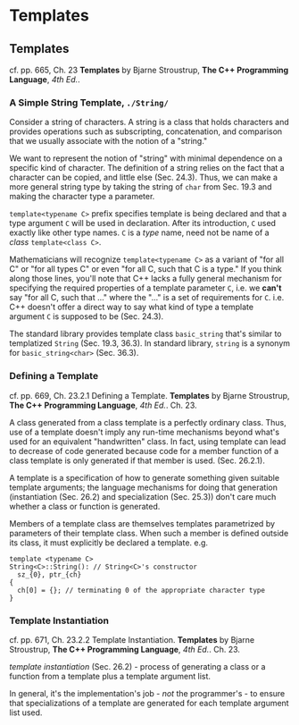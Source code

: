 # Templates

## Templates

cf. pp. 665, Ch. 23 **Templates** by Bjarne Stroustrup, **The C++ Programming Language**, *4th Ed.*. 

### A Simple String Template, `./String/`

Consider a string of characters. A string is a class that holds characters and provides operations such as subscripting, concatenation, and comparison that we usually associate with the notion of a "string."

We want to represent the notion of "string" with minimal dependence on a specific kind of character. The definition of a string relies on the fact that a character can be copied, and little else (Sec. 24.3). Thus, we can make a more general string type by taking the string of `char` from Sec. 19.3 and making the character type a parameter.

`template<typename C>` prefix specifies template is being declared and that a type argument `C` will be used in declaration. After its introduction, `C` used exactly like other type names. 
  `C` is a *type* name, need not be name of a *class* `template<class C>`. 

Mathematicians will recognize `template<typename C>` as a variant of "for all C" or "for all types C" or even "for all C, such that C is a type." 
  If you think along those lines, you'll note that C++ lacks a fully general mechanism for specifying the required properties of a template parameter `C`, i.e. we **can't** say "for all C, such that ..." where the "..." is a set of requirements for `C`. 
i.e. C++ doesn't offer a direct way to say what kind of type a template argument `C` is supposed to be (Sec. 24.3).

The standard library provides template class `basic_string` that's similar to templatized `String` (Sec. 19.3, 36.3). In standard library, `string` is a synonym for `basic_string<char>` (Sec. 36.3).

### Defining a Template

cf. pp. 669, Ch. 23.2.1 Defining a Template. **Templates** by Bjarne Stroustrup, **The C++ Programming Language**, *4th Ed.*. Ch. 23.

A class generated from a class template is a perfectly ordinary class. Thus, use of a template doesn't imply any run-time mechanisms beyond what's used for an equivalent "handwritten" class. In fact, using template can lead to decrease of code generated because code for a member function of a class template is only generated if that member is used. (Sec. 26.2.1).

A template is a specification of how to generate something given suitable template arguments; the language mechanisms for doing that generation (instantiation (Sec. 26.2) and specialization (Sec. 25.3)) don't care much whether a class or function is generated. 

Members of a template class are themselves templates parametrized by parameters of their template class. When such a member is defined outside its class, it must explicitly be declared a template. e.g. 

```
template <typename C>
String<C>::String(): // String<C>'s constructor
  sz_{0}, ptr_{ch}
{
  ch[0] = {}; // terminating 0 of the appropriate character type
}

```

### Template Instantiation

cf. pp. 671, Ch. 23.2.2 Template Instantiation. **Templates** by Bjarne Stroustrup, **The C++ Programming Language**, *4th Ed.*. Ch. 23.

*template instantiation* (Sec. 26.2) - process of generating a class or a function from a template plus a template argument list.

In general, it's the implementation's job - *not* the programmer's - to ensure that specializations of a template are generated for each template argument list used.



